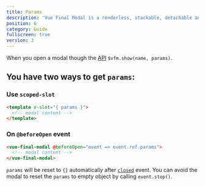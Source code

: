 ```yaml
---
title: Params
description: 'Vue Final Modal is a renderless, stackable, detachable and lightweight modal component.'
position: 6
category: Guide
fullscreen: true
version: 3
---
```


When you open a modal though the [API](/reference/api) `$vfm.show(name, params)`.

## You have two ways to get `params`:

### Use `scoped-slot`

```html
<template v-slot="{ params }">
  <!-- modal content -->
</template>
```

### On `@beforeOpen` event

```html
<vue-final-modal @beforeOpen="event => event.ref.params">
  <!-- modal content -->
</vue-final-modal>
```

<!-- <alert> -->
`params` will be reset to `{}` automatically after [`closed`](/reference/events#closed) event. You can avoid the modal to reset the `params` to empty object by calling `event.stop()`.
<!-- </alert> -->
